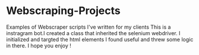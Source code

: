 # Webscraping-Projects
Examples of Webscraper scripts I've written for my clients
This is a instragram bot.I created a class that inherited the selenium webdriver. I initialized and targted the html elements I found useful and threw some logic in
there. I hope you enjoy !
